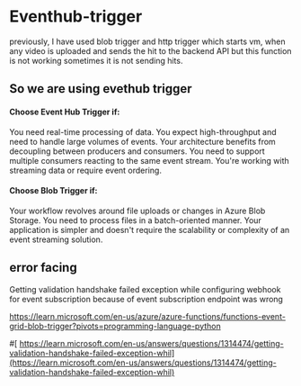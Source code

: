 # Eventhub-trigger

previously, I have used blob trigger and http trigger which starts vm, when any video is uploaded and sends the hit to the backend API but this function is not working sometimes it is not sending hits.

## So we are using evethub trigger

 
#### Choose Event Hub Trigger if:
You need real-time processing of data.
You expect high-throughput and need to handle large volumes of events.
Your architecture benefits from decoupling between producers and consumers.
You need to support multiple consumers reacting to the same event stream.
You're working with streaming data or require event ordering.

#### Choose Blob Trigger if:
Your workflow revolves around file uploads or changes in Azure Blob Storage.
You need to process files in a batch-oriented manner.
Your application is simpler and doesn't require the scalability or complexity of an event streaming solution.




## error facing
Getting validation handshake failed exception while configuring webhook for event subscription
because of event subscription endpoint was wrong

https://learn.microsoft.com/en-us/azure/azure-functions/functions-event-grid-blob-trigger?pivots=programming-language-python





#[ https://learn.microsoft.com/en-us/answers/questions/1314474/getting-validation-handshake-failed-exception-whil](https://learn.microsoft.com/en-us/answers/questions/1314474/getting-validation-handshake-failed-exception-whil)
